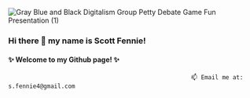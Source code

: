 ![Gray Blue and Black Digitalism Group Petty Debate Game Fun Presentation (1)](https://user-images.githubusercontent.com/87448833/132603133-d07f406f-f8e3-4ceb-9ac7-1aa07e609773.png)
###                                                     Hi there 👋 my name is Scott Fennie!
####                                                     ✨ Welcome to my Github page! ✨
                                                        📫 Email me at: s.fennie4@gmail.com
<!--
**ScottFennie/ScottFennie** is a ✨ _special_ ✨ repository because its `README.md` (this file) appears on your GitHub profile.

Here are some ideas to get you started:

- 🔭 I’m currently working on ...
- 🌱 I’m currently learning ...
- 👯 I’m looking to collaborate on ...
- 🤔 I’m looking for help with ...
- 💬 Ask me about ...
- 📫 How to reach me: ...
- 😄 Pronouns: ...
- ⚡ Fun fact: ...
-->
